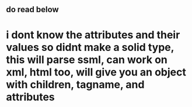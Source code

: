## do read below
# i dont know the attributes and their values so didnt make a solid type, this will parse ssml, can work on xml, html too, will give you an object with children, tagname, and attributes
